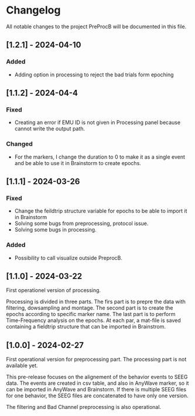 # Changelog

All notable changes to the project PreProcB will be documented in this file.

## [1.2.1] - 2024-04-10

### Added

- Adding option in processing to reject the bad trials form epoching

## [1.1.2] - 2024-04-4

### Fixed

- Creating an error if EMU ID is not given in Processing panel because cannot write the output path.

### Changed

- For the markers, I change the duration to 0 to make it as a single event and be able to use it in Brainstorm to create epochs.

## [1.1.1] - 2024-03-26

### Fixed

- Change the feildtrip structure variable for epochs to be able to import it in Brainstorm
- Solving some bugs from preprocessing, protocol issue.
- Solving some bugs in processing.

### Added

- Possibility to call visualize outside PreprocB.


## [1.1.0] - 2024-03-22

First operationel version of processing.

Processing is divided in three parts. The firs part is to prepre the data with filtering, dowsampling and montage. The second part
is to create the epochs according to specific marker name. The last part is to perform Time-Frequency analysis on the epochs. At each par, a mat-file
is saved containing a fieldtrip structure that can be imported in Brainstrom.

## [1.0.0] - 2024-02-27

First operational version for preprocessing part. The processing part is not available yet.

This pre-release focuses on the alignement of the behavior events to SEEG data. The events are created in csv table, and
also in AnyWave marker, so it can be imported in AnyWave and Brainstorm. If there is multiple SEEG files for one behavior, 
the SEEG files are concatenated to have only one version.

The filtering and Bad Channel preprocessing is also operational.
